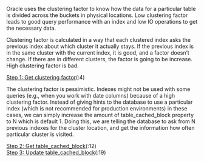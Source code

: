 Oracle uses the clustering factor to know how the data for a particular table is divided across
the buckets in physical locations. Low clustering factor leads to good query performance with
an index and low IO operations to get the necessary data.

Clustering factor is calculated in a way that each clustered index asks the previous
index about which cluster it actually stays. If the previous index is in the same cluster with the current index,
it is good, and a factor doesn’t change. If there are in different clusters, the factor is going to be increase.
High clustering factor is bad.

[Step 1: Get clustering factor](clustering_factor.sql)(:4)

The clustering factor is pessimistic. Indexes might not be used with some queries (e.g., when you work with date columns)
because of a high clustering factor. Instead of giving hints to the database to use a particular index 
(which is not recommended for production environments) in these cases, we can simply increase the amount of
table_cached_block property to N which is default 1. Doing this, we are telling the database to ask 
from N previous indexes for the cluster location, and get the information how often particular cluster is visited. 

[Step 2: Get table_cached_block](clustering_factor.sql)(:12)  
[Step 3: Update table_cached_block](clustering_factor.sql)(:19)  
